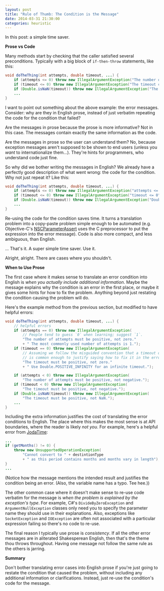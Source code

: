 ```yaml
---
layout: post
title: "Rule of Thumb: The Condition is the Message"
date: 2014-03-31 21:30:00
categories: heuristic
---
```


In this post: a simple time saver.

**Prose vs Code**

Many methods start by checking that the caller satisfied several preconditions. Typically with a big block of `if-then-throw` statements, like this:

```java
void doTheThing(int attempts, double timeout, ...) {
    if (attempts <= 0) throw new IllegalArgumentException("The number of attempts must be positive.");
    if (timeout <= 0) throw new IllegalArgumentException("The timeout can't be zero or negative.");
    if (Double.isNaN(timeout)) throw new IllegalArgumentException("The timeout can't be NaN.");
    ...
}
```

I want to point out something about the above example: the error messages. Consider: why are they in English prose, instead of just verbatim repeating the code for the condition that failed?

Are the messages in prose because the prose is more informative? Not in this case. The messages contain exactly the same information as the code.

Are the messages in prose so the user can understand them? No, because exception messages aren't supposed to be shown to end users (unless you *want* to internationalize them...). They're hints for programmers, who understand code just fine.

So why did we bother writing the messages in English? We already have a perfectly good description of what went wrong: the code for the condition. Why not just repeat it? Like this:

```java
void doTheThing(int attempts, double timeout, ...) {
    if (attempts <= 0) throw new IllegalArgumentException("attempts <= 0");
    if (timeout <= 0) throw new IllegalArgumentException("timeout <= 0");
    if (Double.isNaN(timeout)) throw new IllegalArgumentException("Double.isNaN(timeout)");
    ...
}
```

Re-using the code for the condition saves time. It turns a translation problem into a copy-paste problem simple enough to be automated (e.g. Objective-C's [NSCParameterAssert](https://developer.apple.com/library/ios/documentation/cocoa/reference/foundation/miscellaneous/foundation_functions/reference/reference.html#//apple_ref/c/macro/NSCParameterAssert) uses the C preprocessor to put the expression into the error message). Code is also more compact, and less ambiguous, than English.

... That's it. A super simple time saver. Use it.

Alright, alright. There are cases where you shouldn't.

**When to Use Prose**

The first case where it makes sense to translate an error condition into English is *when you actually include additional information*. Maybe the message explains why the condition is an error in the first place, or maybe it gives some hints for how to fix the problem. Anything beyond just restating the condition causing the problem will do.

Here's the example method from the previous section, but modified to have helpful errors:

```java
void doTheThing(int attempts, double timeout, ...) {
    // helpful errors
    if (attempts == 0) throw new IllegalArgumentException(
        // People tend to guess `0` when learning; suggest `1`.
        "The number of attempts must be positive, not zero."
        + " The most commonly used number of attempts is 1.");
    if (timeout == 0) throw new IllegalArgumentException(
        // Assuming we follow the misguided convention that a timeout of 0 means no timeout
        // is common enough to justify saying how to fix it in the error message.
        "The timeout must be positive, not zero."
        + " Use Double.POSITIVE_INFINITY for an infinite timeout.");

    if (attempts < 0) throw new IllegalArgumentException(
        "The number of attempts must be positive, not negative.");
    if (timeout < 0) throw new IllegalArgumentException(
        "The timeout must be positive, not negative.");
    if (Double.isNaN(timeout)) throw new IllegalArgumentException(
        "The timeout must be positive, not NaN.");
    ...
}
```

Including the extra information justifies the cost of translating the error conditions to English. The place where this makes the most sense is at API boundaries, where the reader is likely *not you*. For example, here's a helpful error from [JodaTime](http://www.joda.org/joda-time/):

```java
...
if (getMonths() != 0) {
    throw new UnsupportedOperationException(
        "Cannot convert to " + destintionType
        + " as this period contains months and months vary in length");
}
...
```

(Notice how the message mentions the intended result and justifies the condition being an error. (Also, the variable name has a typo. Tee hee.))

The other common case where it doesn't make sense to re-use code verbatim for the message is *when the problem is explained by the exception's type*. For example, C#'s `DivideByZeroException` and `ArgumentNullException` classes only need you to specify the parameter name they should use in their explanations. Also, exceptions like `SocketException` and `IOException` are often not associated with a particular expression failing so there's no code to re-use.

The final reason I typically use prose is *consistency*. If all the other error messages are in aliterated Shakesperean English, then that's the theme thou throws throughout. Having one message not follow the same rule as the others is jarring.

**Summary**

Don't bother translating error cases into English prose if you're just going to restate the condition that caused the problem, without including any additional information or clarifications. Instead, just re-use the condition's code for the message.
